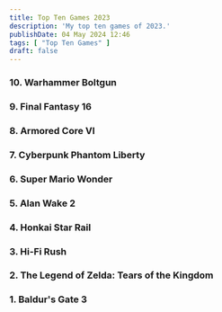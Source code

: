 ```yaml
---
title: Top Ten Games 2023
description: 'My top ten games of 2023.'
publishDate: 04 May 2024 12:46
tags: [ "Top Ten Games" ]
draft: false
---
```

### 10. Warhammer Boltgun
### 9. Final Fantasy 16
### 8. Armored Core VI
### 7. Cyberpunk Phantom Liberty
### 6. Super Mario Wonder
### 5. Alan Wake 2
### 4. Honkai Star Rail
### 3. Hi-Fi Rush
### 2. The Legend of Zelda: Tears of the Kingdom
### 1. Baldur's Gate 3
